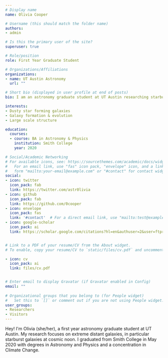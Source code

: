 ```yaml
---
# Display name
name: Olivia Cooper

# Username (this should match the folder name)
authors:
- admin

# Is this the primary user of the site?
superuser: true

# Role/position
role: First Year Graduate Student

# Organizations/Affiliations
organizations:
- name: UT Austin Astronomy
  url: ""

# Short bio (displayed in user profile at end of posts)
bio: I am an astronomy graduate student at UT Austin researching starburst galaxies at cosmic noon

interests:
- Dusty star forming galaxies
- Galaxy formation & evolution
- Large scale structure

education:
  courses:
  - course: BA in Astronomy & Physics
    institution: Smith College
    year: 2020

# Social/Academic Networking
# For available icons, see: https://sourcethemes.com/academic/docs/widgets/#icons
#   For an email link, use "fas" icon pack, "envelope" icon, and a link in the
#   form "mailto:your-email@example.com" or "#contact" for contact widget.
social:
- icon: twitter
  icon_pack: fab
  link: https://twitter.com/astr0livia
- icon: github
  icon_pack: fab
  link: https://github.com/0cooper
- icon: envelope
  icon_pack: fas
  link: '#contact'  # For a direct email link, use "mailto:test@example.org".
- icon: google-scholar
  icon_pack: ai
  link: https://scholar.google.com/citations?hl=en&authuser=2&user=ftprjkIAAAAJ


# Link to a PDF of your resume/CV from the About widget.
# To enable, copy your resume/CV to `static/files/cv.pdf` and uncomment the lines below.  

- icon: cv
  icon_pack: ai
  link: files/cv.pdf


# Enter email to display Gravatar (if Gravatar enabled in Config)
email: ""
  
# Organizational groups that you belong to (for People widget)
#   Set this to `[]` or comment out if you are not using People widget.  
user_groups:
- Researchers
- Visitors
---
```


Hey! I'm Olivia (she/her), a first year astronomy graduate student at
UT Austin. My research focuses on extreme distant galaxies, in particular starburst galaxies at cosmic
noon. I graduated from Smith College in May 2020 with degrees in Astronomy and Physics and a concentration in Climate Change.
